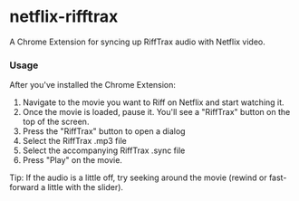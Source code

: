 # netflix-rifftrax
A Chrome Extension for syncing up RiffTrax audio with Netflix video.

### Usage

After you've installed the Chrome Extension:

1. Navigate to the movie you want to Riff on Netflix and start watching it.
2. Once the movie is loaded, pause it. You'll see a "RiffTrax" button on the top of the screen.
3. Press the "RiffTrax" button to open a dialog
4. Select the RiffTrax .mp3 file
5. Select the accompanying RiffTrax .sync file
6. Press "Play" on the movie.

Tip: If the audio is a little off, try seeking around the movie (rewind or fast-forward a little with the slider).

